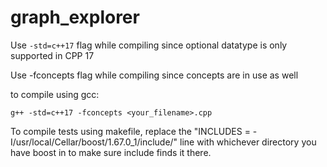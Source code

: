 # graph_explorer
Use `-std=c++17` flag while compiling since optional datatype is only supported in CPP 17

Use -fconcepts flag while compiling since concepts are in use as well

to compile using gcc:

`g++ -std=c++17 -fconcepts <your_filename>.cpp`

To compile tests using makefile, replace the "INCLUDES = -I/usr/local/Cellar/boost/1.67.0_1/include/" line with whichever directory you have boost in to make sure include finds it there.
